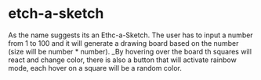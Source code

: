 # etch-a-sketch
As the name suggests its an Ethc-a-Sketch.
The user has to input a number from 1 to 100 and it will generate a drawing board based on the number (size will be number * number).
_By hovering over the board th squares will react and change color, there is also a button that will activate rainbow mode, each hover on a square will be a random color.
